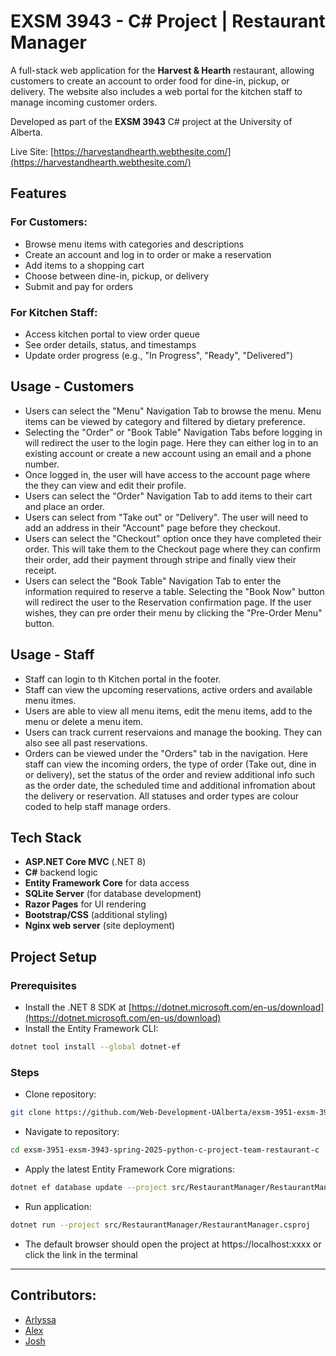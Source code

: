 # EXSM 3943 - C# Project | Restaurant Manager

A full-stack web application for the **Harvest & Hearth** restaurant, allowing customers to create an account to order food for dine-in, pickup, or delivery. The website also includes a web portal for the kitchen staff to manage incoming customer orders.

Developed as part of the **EXSM 3943** C# project at the University of Alberta.

Live Site: [https://harvestandhearth.webthesite.com/](https://harvestandhearth.webthesite.com/)

## Features

### For Customers:

- Browse menu items with categories and descriptions
- Create an account and log in to order or make a reservation
- Add items to a shopping cart
- Choose between dine-in, pickup, or delivery
- Submit and pay for orders

### For Kitchen Staff:

- Access kitchen portal to view order queue
- See order details, status, and timestamps
- Update order progress (e.g., "In Progress", "Ready", "Delivered")

## Usage - Customers

- Users can select the "Menu" Navigation Tab to browse the menu. Menu items can be viewed by category and filtered by dietary preference.
- Selecting the "Order" or "Book Table" Navigation Tabs before logging in will redirect the user to the login page. Here they can either log in to an existing account or create a new account using an email and a phone number.
- Once logged in, the user will have access to the account page where the they can view and edit their profile.
- Users can select the "Order" Navigation Tab to add items to their cart and place an order. 
- Users can select from "Take out" or "Delivery". The user will need to add an address in their "Account" page before they checkout.
- Users can select the "Checkout" option once they have completed their order. This will take them to the Checkout page where they can confirm their order, add their payment through stripe and finally view their receipt.
- Users can select the "Book Table" Navigation Tab to enter the information required to reserve a table. Selecting the "Book Now" button will redirect the user to the Reservation confirmation page. If the user wishes, they can pre order their menu by clicking the "Pre-Order Menu" button. 

## Usage - Staff 
- Staff can login to th Kitchen portal in the footer. 
- Staff can view the upcoming reservations, active orders and available menu itmes. 
- Users are able to view all menu items, edit the menu items, add to the menu or delete a menu item. 
- Users can track current reservaions and manage the booking. They can also see all past reservations. 
- Orders can be viewed under the "Orders" tab in the navigation. Here staff can view the incoming orders, the type of order (Take out, dine in or delivery), set the status of the order and review additional info such as the order date, the scheduled time and additional infromation about the delivery or reservation. All statuses and order types are colour coded to help staff manage orders. 

## Tech Stack

- **ASP.NET Core MVC** (.NET 8)
- **C#** backend logic
- **Entity Framework Core** for data access
- **SQLite Server** (for database development)
- **Razor Pages** for UI rendering
- **Bootstrap/CSS** (additional styling)
- **Nginx web server** (site deployment)

## Project Setup

### Prerequisites

- Install the .NET 8 SDK at [https://dotnet.microsoft.com/en-us/download](https://dotnet.microsoft.com/en-us/download)
- Install the Entity Framework CLI:

```bash
dotnet tool install --global dotnet-ef
```

### Steps

- Clone repository:

```bash
git clone https://github.com/Web-Development-UAlberta/exsm-3951-exsm-3943-spring-2025-python-c-project-team-restaurant-c.git
```

- Navigate to repository:

```bash
cd exsm-3951-exsm-3943-spring-2025-python-c-project-team-restaurant-c
```

- Apply the latest Entity Framework Core migrations:

```bash
dotnet ef database update --project src/RestaurantManager/RestaurantManager.csproj
```

- Run application:

```bash
dotnet run --project src/RestaurantManager/RestaurantManager.csproj
```

- The default browser should open the project at https://localhost:xxxx or click the link in the terminal

---

## Contributors:

- [Arlyssa](https://github.com/Arlyssa)
- [Alex](https://github.com/Pewpy)
- [Josh](https://github.com/jmantei)
